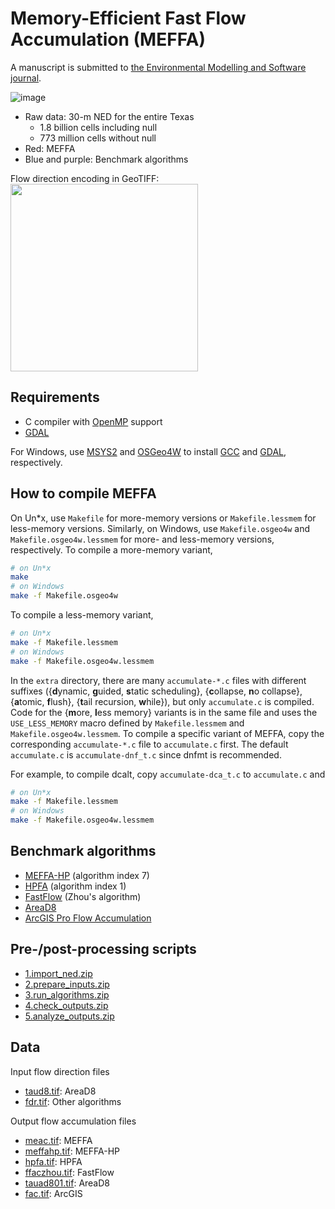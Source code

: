 # Memory-Efficient Fast Flow Accumulation (MEFFA)

A manuscript is submitted to [the Environmental Modelling and Software journal](https://www.sciencedirect.com/journal/environmental-modelling-and-software).

![image](https://user-images.githubusercontent.com/7456117/230541813-893662a5-c10e-480c-931e-4de65f20f230.png)
* Raw data: 30-m NED for the entire Texas
  * 1.8 billion cells including null
  * 773 million cells without null
* Red: MEFFA
* Blue and purple: Benchmark algorithms

Flow direction encoding in GeoTIFF:<br>
<img src="https://idea.isnew.info/how-to-import-arcgis-flow-direction-into-grass-gis/arcgis-fdr.svg" width="300">

## Requirements

* C compiler with [OpenMP](https://www.openmp.org/) support
* [GDAL](https://gdal.org/)

For Windows, use [MSYS2](https://www.msys2.org/) and [OSGeo4W](https://trac.osgeo.org/osgeo4w/) to install [GCC](https://gcc.gnu.org/) and [GDAL](https://gdal.org/), respectively.

## How to compile MEFFA

On Un*x, use `Makefile` for more-memory versions or `Makefile.lessmem` for less-memory versions. Similarly, on Windows, use `Makefile.osgeo4w` and `Makefile.osgeo4w.lessmem` for more- and less-memory versions, respectively. To compile a more-memory variant,
```bash
# on Un*x
make
# on Windows
make -f Makefile.osgeo4w
```
To compile a less-memory variant,
```bash
# on Un*x
make -f Makefile.lessmem
# on Windows
make -f Makefile.osgeo4w.lessmem
```

In the `extra` directory, there are many `accumulate-*.c` files with different suffixes ({**d**ynamic, **g**uided, **s**tatic scheduling}, {**c**ollapse, **n**o collapse}, {**a**tomic, **f**lush}, {**t**ail recursion, **w**hile}), but only `accumulate.c` is compiled. Code for the {**m**ore, **l**ess memory} variants is in the same file and uses the `USE_LESS_MEMORY` macro defined by `Makefile.lessmem` and `Makefile.osgeo4w.lessmem`. To compile a specific variant of MEFFA, copy the corresponding `accumulate-*.c` file to `accumulate.c` first. The default `accumulate.c` is `accumulate-dnf_t.c` since dnfmt is recommended.

For example, to compile dcalt, copy `accumulate-dca_t.c` to `accumulate.c` and
```bash
# on Un*x
make -f Makefile.lessmem
# on Windows
make -f Makefile.osgeo4w.lessmem
```

## Benchmark algorithms

* [MEFFA-HP](https://github.com/HuidaeCho/high_performance_flow_accumulation) (algorithm index 7)
* [HPFA](https://github.com/HuidaeCho/high_performance_flow_accumulation) (algorithm index 1)
* [FastFlow](https://github.com/HuidaeCho/FastFlow) (Zhou's algorithm)
* [AreaD8](https://github.com/dtarb/TauDEM)
* [ArcGIS Pro Flow Accumulation](https://pro.arcgis.com/en/pro-app/latest/tool-reference/spatial-analyst/flow-accumulation.htm)

## Pre-/post-processing scripts

* [1.import_ned.zip](https://data.isnew.info/meffa/1.import_ned.zip)
* [2.prepare_inputs.zip](https://data.isnew.info/meffa/2.prepare_inputs.zip)
* [3.run_algorithms.zip](https://data.isnew.info/meffa/3.run_algorithms.zip)
* [4.check_outputs.zip](https://data.isnew.info/meffa/4.check_outputs.zip)
* [5.analyze_outputs.zip](https://data.isnew.info/meffa/5.analyze_outputs.zip)

## Data

Input flow direction files

* [taud8.tif](https://data.isnew.info/meffa/taud8.tif): AreaD8
* [fdr.tif](https://data.isnew.info/meffa/fdr.tif): Other algorithms

Output flow accumulation files

* [meac.tif](https://data.isnew.info/meffa/meac.tif): MEFFA
* [meffahp.tif](https://data.isnew.info/meffa/meffahp.tif): MEFFA-HP
* [hpfa.tif](https://data.isnew.info/meffa/hpfa.tif): HPFA
* [ffaczhou.tif](https://data.isnew.info/meffa/ffaczhou.tif): FastFlow
* [tauad801.tif](https://data.isnew.info/meffa/tauad801.tif): AreaD8
* [fac.tif](https://data.isnew.info/meffa/fac.tif): ArcGIS

